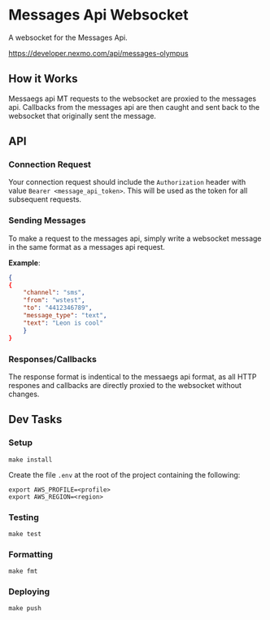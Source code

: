 # Messages Api Websocket

A websocket for the Messages Api.

https://developer.nexmo.com/api/messages-olympus

## How it Works

Messaegs api MT requests to the websocket are proxied to the messages api. Callbacks from the messages api are then caught and sent back to the websocket that originally sent the message.

## API

### Connection Request

Your connection request should include the `Authorization` header with value `Bearer <message_api_token>`. This will be used as the token for all subsequent requests.

### Sending Messages

To make a request to the messages api, simply write a websocket message in the same format as a messages api request.

**Example**:

```json
{
{
    "channel": "sms",
    "from": "wstest",
    "to": "4412346789",
    "message_type": "text",
    "text": "Leon is cool"
    }
}
```

### Responses/Callbacks

The response format is indentical to the messaegs api format, as all HTTP respones and callbacks are directly proxied to the websocket without changes.

## Dev Tasks

### Setup

`make install`

Create the file `.env` at the root of the project containing the following:

```
export AWS_PROFILE=<profile>
export AWS_REGION=<region>
```

### Testing

`make test`

### Formatting

`make fmt`

### Deploying

`make push`
